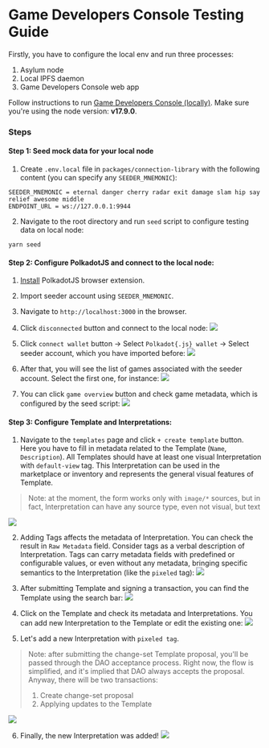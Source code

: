 # Game Developers Console Testing Guide

Firstly, you have to configure the local env and run three processes:
1. Asylum node
2. Local IPFS daemon
3. Game Developers Console web app

Follow instructions to run [Game Developers Console (locally)](/packages/game-developers-console/README.md).
Make sure you're using the node version: **v17.9.0**.

### Steps

#### Step 1: Seed mock data for your local node


1. Create `.env.local` file in `packages/connection-library` with the following content (you can specify any `SEEDER_MNEMONIC`):
```
SEEDER_MNEMONIC = eternal danger cherry radar exit damage slam hip say relief awesome middle
ENDPOINT_URL = ws://127.0.0.1:9944
```

2. Navigate to the root directory and run `seed` script to configure testing data on local node:
```
yarn seed
```

#### Step 2: Configure PolkadotJS and connect to the local node:

1. [Install](https://polkadot.js.org/extension/) PolkadotJS browser extension.

2. Import seeder account using `SEEDER_MNEMONIC`.

3. Navigate to `http://localhost:3000` in the browser.

4. Click `disconnected` button and connect to the local node:
   ![](img/screenshot-1.png)

5. Click `connect wallet` button -> Select `Polkadot{.js} wallet` -> Select seeder account, which you have imported before:
   ![](img/screenshot-2.png)

6. After that, you will see the list of games associated with the seeder account. Select the first one, for instance:
   ![](img/screenshot-3.png)

7. You can click `game overview` button and check game metadata, which is configured by the seed script:
   ![](img/screenshot-4.png)

#### Step 3: Configure Template and Interpretations:

1. Navigate to the `templates` page and click `+ create template` button. Here you have to fill in metadata related to the Template (`Name`, `Description`). All Templates should have at least one visual Interpretation with `default-view` tag. This Interpretation can be used in the marketplace or inventory and represents the general visual features of Template.
> Note: at the moment, the form works only with `image/*` sources, but in fact, Interpretation can have any source type, even not visual, but text

![](img/screenshot-5.png)

2. Adding Tags affects the metadata of Interpretation. You can check the result in `Raw Metadata` field. Consider tags as a verbal description of Interpretation. Tags can carry metadata fields with predefined or configurable values, or even without any metadata, bringing specific semantics to the Interpretation (like the `pixeled` tag):
   ![](img/screenshot-6.png)

3. After submitting Template and signing a transaction, you can find the Template using the search bar:
   ![](img/screenshot-7.png)

4. Click on the Template and check its metadata and Interpretations. You can add new Interpretation to the Template or edit the existing one:
   ![](img/screenshot-8.png)

5. Let's add a new Interpretation with `pixeled tag`.
> Note: after submitting the change-set Template proposal, you'll be passed through the DAO acceptance process. Right now, the flow is simplified, and it's implied that DAO always accepts the proposal. Anyway, there will be two transactions:
> 1. Create change-set proposal
> 2. Applying updates to the Template

![](img/screenshot-9.png)

6. Finally, the new Interpretation was added!
   ![](img/screenshot-10.png)



